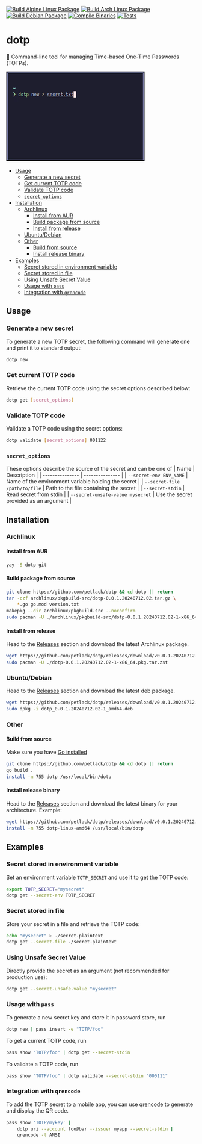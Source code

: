 [![Build Alpine Linux Package](https://github.com/petlack/dotp/actions/workflows/alpine.yml/badge.svg)](https://github.com/petlack/dotp/actions/workflows/alpine.yml)
[![Build Arch Linux Package](https://github.com/petlack/dotp/actions/workflows/archlinux.yml/badge.svg)](https://github.com/petlack/dotp/actions/workflows/archlinux.yml)
[![Build Debian Package](https://github.com/petlack/dotp/actions/workflows/debian.yml/badge.svg)](https://github.com/petlack/dotp/actions/workflows/debian.yml)
[![Compile Binaries](https://github.com/petlack/dotp/actions/workflows/compile.yml/badge.svg)](https://github.com/petlack/dotp/actions/workflows/compile.yml)
[![Tests](https://github.com/petlack/dotp/actions/workflows/tests.yml/badge.svg)](https://github.com/petlack/dotp/actions/workflows/tests.yml)

# dotp

:key: Command-line tool for managing Time-based One-Time Passwords (TOTPs).

![Screen recording](screencast.gif)

<!--toc:start-->
- [Usage](#usage)
  - [Generate a new secret](#generate-a-new-secret)
  - [Get current TOTP code](#get-current-totp-code)
  - [Validate TOTP code](#validate-totp-code)
  - [`secret_options`](#secretoptions)
- [Installation](#installation)
  - [Archlinux](#archlinux)
    - [Install from AUR](#install-from-aur)
    - [Build package from source](#build-package-from-source)
    - [Install from release](#install-from-release)
  - [Ubuntu/Debian](#ubuntudebian)
  - [Other](#other)
    - [Build from source](#build-from-source)
    - [Install release binary](#install-release-binary)
- [Examples](#examples)
  - [Secret stored in environment variable](#secret-stored-in-environment-variable)
  - [Secret stored in file](#secret-stored-in-file)
  - [Using Unsafe Secret Value](#using-unsafe-secret-value)
  - [Usage with `pass`](#usage-with-pass)
  - [Integration with `qrencode`](#integration-with-qrencode)
<!--toc:end-->

## Usage

### Generate a new secret
To generate a new TOTP secret, the following command will generate one and print it to standard output:
```bash
dotp new
```

### Get current TOTP code
Retrieve the current TOTP code using the secret options described below:
```bash
dotp get [secret_options]
```

### Validate TOTP code
Validate a TOTP code using the secret options:
```bash
dotp validate [secret_options] 001122
```

### `secret_options`
These options describe the source of the secret and can be one of
| Name | Description |
| --------------- | --------------- |
| `--secret-env ENV_NAME` | Name of the environment variable holding the secret |
| `--secret-file /path/to/file` | Path to the file containing the secret |
| `--secret-stdin` | Read secret from stdin |
| `--secret-unsafe-value mysecret` | Use the secret provided as an argument |

## Installation

### Archlinux
#### Install from AUR
```bash
yay -S dotp-git
```

#### Build package from source
```bash
git clone https://github.com/petlack/dotp && cd dotp || return
tar -czf archlinux/pkgbuild-src/dotp-0.0.1.20240712.02.tar.gz \
    *.go go.mod version.txt
makepkg --dir archlinux/pkgbuild-src --noconfirm
sudo pacman -U ./archlinux/pkgbuild-src/dotp-0.0.1.20240712.02-1-x86_64.pkg.tar.zst
```

#### Install from release
Head to the [Releases](https://github.com/petlack/dotp/releases) section and download the latest Archlinux package.
```bash
wget https://github.com/petlack/dotp/releases/download/v0.0.1.20240712.02/dotp-0.0.1.20240711.01-1-x86_64.pkg.tar.zst
sudo pacman -U ./dotp-0.0.1.20240712.02-1-x86_64.pkg.tar.zst
```

### Ubuntu/Debian
Head to the [Releases](https://github.com/petlack/dotp/releases) section and download the latest deb package.
```bash
wget https://github.com/petlack/dotp/releases/download/v0.0.1.20240712.02/dotp_0.0.1.20240711.01-1_amd64.deb
sudo dpkg -i dotp_0.0.1.20240712.02-1_amd64.deb
```

### Other
#### Build from source
Make sure you have [Go installed](https://go.dev/doc/install)
```bash
git clone https://github.com/petlack/dotp && cd dotp || return
go build .
install -m 755 dotp /usr/local/bin/dotp
```

#### Install release binary
Head to the [Releases](https://github.com/petlack/dotp/releases) section and download the latest binary for your architecture.
Example:
```bash
wget https://github.com/petlack/dotp/releases/download/v0.0.1.20240712.02/dotp-linux-amd64
install -m 755 dotp-linux-amd64 /usr/local/bin/dotp
```

## Examples

### Secret stored in environment variable
Set an environment variable `TOTP_SECRET` and use it to get the TOTP code:
```bash
export TOTP_SECRET="mysecret"
dotp get --secret-env TOTP_SECRET
```

### Secret stored in file
Store your secret in a file and retrieve the TOTP code:
```bash
echo "mysecret" > ./secret.plaintext
dotp get --secret-file ./secret.plaintext
```

### Using Unsafe Secret Value
Directly provide the secret as an argument (not recommended for production use):
```bash
dotp get --secret-unsafe-value "mysecret"
```

### Usage with `pass`

To generate a new secret key and store it in password store, run
```bash
dotp new | pass insert -e "TOTP/foo"
```

To get a current TOTP code, run
```bash
pass show "TOTP/foo" | dotp get --secret-stdin
```

To validate a TOTP code, run
```bash
pass show "TOTP/foo" | dotp validate --secret-stdin "000111"
```

### Integration with `qrencode`
To add the TOTP secret to a mobile app, you can use [qrencode](https://github.com/fukuchi/libqrencode) to generate and display the QR code.
```bash
pass show 'TOTP/mykey' |
    dotp uri --account foo@bar --issuer myapp --secret-stdin |
    qrencode -t ANSI
```
